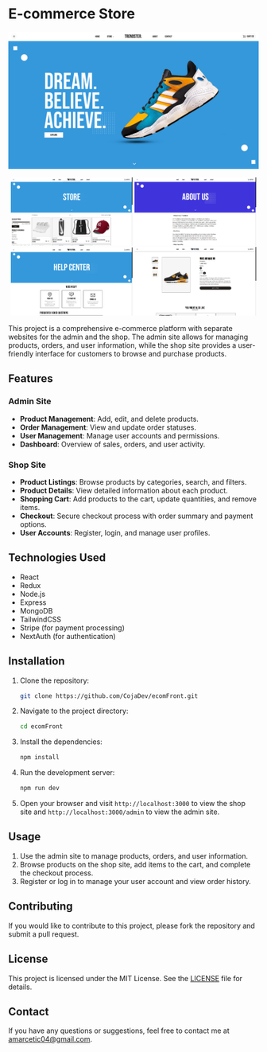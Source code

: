 # E-commerce Store

![E-commerce Store](ecom.png)
<p align="center">
  <img src="ecom2.png" alt="Screenshot 2" width="245">
  <img src="ecom3.png" alt="Screenshot 3" width="245">
  <img src="ecom4.png" alt="Screenshot 4" width="245">
  <img src="ecom5.png" alt="Screenshot 5" width="245">
</p>
This project is a comprehensive e-commerce platform with separate websites for the admin and the shop. The admin site allows for managing products, orders, and user information, while the shop site provides a user-friendly interface for customers to browse and purchase products.

## Features

### Admin Site

- **Product Management**: Add, edit, and delete products.
- **Order Management**: View and update order statuses.
- **User Management**: Manage user accounts and permissions.
- **Dashboard**: Overview of sales, orders, and user activity.

### Shop Site

- **Product Listings**: Browse products by categories, search, and filters.
- **Product Details**: View detailed information about each product.
- **Shopping Cart**: Add products to the cart, update quantities, and remove items.
- **Checkout**: Secure checkout process with order summary and payment options.
- **User Accounts**: Register, login, and manage user profiles.

## Technologies Used

- React
- Redux
- Node.js
- Express
- MongoDB
- TailwindCSS
- Stripe (for payment processing)
- NextAuth (for authentication)

## Installation

1. Clone the repository:
    ```sh
    git clone https://github.com/CojaDev/ecomFront.git
    ```

2. Navigate to the project directory:
    ```sh
    cd ecomFront
    ```

3. Install the dependencies:
    ```sh
    npm install
    ```

4. Run the development server:
    ```sh
    npm run dev
    ```

5. Open your browser and visit `http://localhost:3000` to view the shop site and `http://localhost:3000/admin` to view the admin site.

## Usage

1. Use the admin site to manage products, orders, and user information.
2. Browse products on the shop site, add items to the cart, and complete the checkout process.
3. Register or log in to manage your user account and view order history.

## Contributing

If you would like to contribute to this project, please fork the repository and submit a pull request.

## License

This project is licensed under the MIT License. See the [LICENSE](LICENSE) file for details.

## Contact

If you have any questions or suggestions, feel free to contact me at [amarcetic04@gmail.com](mailto:amarcetic04@gmail.com).
